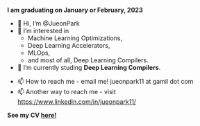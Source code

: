 **I am graduating on January or February, 2023**

- 👋 Hi, I’m @JueonPark
- 👀 I’m interested in 
    - Machine Learning Optimizations,
    - Deep Learning Accelerators,
    - MLOps,
    - and most of all, Deep Learning Compilers.
- 🌱 I’m currently studing **Deep Learning Compilers**.
<!--- - 💞️ I’m looking to collaborate on ... --->
- 📫 How to reach me - email me! jueonpark11 at gamil dot com
- 📫 Another way to reach me - visit https://www.linkedin.com/in/jueonpark11/

**See my CV [here!](https://github.com/JueonPark/JueonPark/files/10251957/CV.-.Jueon.Park.pdf)**


<!---
JueonPark/JueonPark is a ✨ special ✨ repository because its `README.md` (this file) appears on your GitHub profile.
You can click the Preview link to take a look at your changes.
--->
